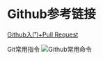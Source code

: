 # Github参考链接

[Github入门+Pull Request](https://orangex4.cool/post/github-tutorials-for-beginner/#github-%E6%96%87%E6%A1%A3)

Git常用指令
![Github常用命令](images/2022-01-19-10-58-30.png)

